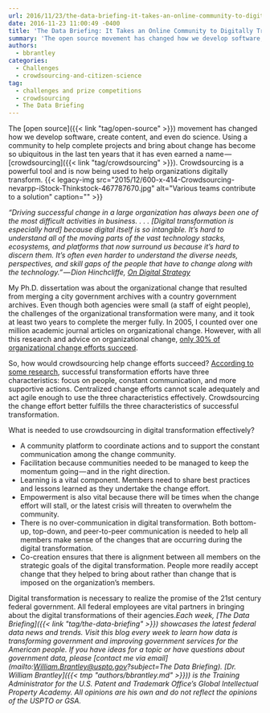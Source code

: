 ```yaml
---
url: 2016/11/23/the-data-briefing-it-takes-an-online-community-to-digitally-transform-an-organization.md
date: 2016-11-23 11:00:49 -0400
title: 'The Data Briefing: It Takes an Online Community to Digitally Transform an Organization'
summary: 'The open source movement has changed how we develop software, create content, and even do science. Using a community to help complete projects and bring about change has become so ubiquitous in the last ten years that it has even earned a name &mdash; crowdsourcing. Crowdsourcing is a powerful tool and is now being used to help'
authors:
  - bbrantley
categories:
  - Challenges
  - crowdsourcing-and-citizen-science
tag:
  - challenges and prize competitions
  - crowdsourcing
  - The Data Briefing
---
```


The [open source]({{< link "tag/open-source" >}}) movement has changed how we develop software, create content, and even do science. Using a community to help complete projects and bring about change has become so ubiquitous in the last ten years that it has even earned a name — [crowdsourcing]({{< link "tag/crowdsourcing" >}}). Crowdsourcing is a powerful tool and is now being used to help organizations digitally transform. {{< legacy-img src="2015/12/600-x-414-Crowdsourcing-nevarpp-iStock-Thinkstock-467787670.jpg" alt="Various teams contribute to a solution" caption="" >}} 

_“Driving successful change in a large organization has always been one of the most difficult activities in business. . . . [Digital transformation is especially hard] because digital itself is so intangible. It’s hard to understand all of the moving parts of the vast technology stacks, ecosystems, and platforms that now surround us because it’s hard to discern them. It’s often even harder to understand the diverse needs, perspectives, and skill gaps of the people that have to change along with the technology.” — Dion Hinchcliffe,_ [_On Digital Strategy_](https://dionhinchcliffe.com/2016/11/18/using-online-community-for-digital-transformation/)

My Ph.D. dissertation was about the organizational change that resulted from merging a city government archives with a country government archives. Even though both agencies were small (a staff of eight people), the challenges of the organizational transformation were many, and it took at least two years to complete the merger fully. In 2005, I counted over one million academic journal articles on organizational change. However, with all this research and advice on organizational change, [only 30% of organizational change efforts succeed](http://www.gallup.com/businessjournal/162707/change-initiatives-fail-don.aspx).

So, how would crowdsourcing help change efforts succeed? [According to some research](http://www.mckinsey.com/business-functions/organization/our-insights/how-to-beat-the-transformation-odds), successful transformation efforts have three characteristics: focus on people, constant communication, and more supportive actions. Centralized change efforts cannot scale adequately and act agile enough to use the three characteristics effectively. Crowdsourcing the change effort better fulfills the three characteristics of successful transformation.

What is needed to use crowdsourcing in digital transformation effectively?

<ul class="ul1">
  <li>
    A community platform to coordinate actions and to support the constant communication among the change community.
  </li>
  <li>
    Facilitation because communities needed to be managed to keep the momentum going — and in the right direction.
  </li>
  <li>
    Learning is a vital component. Members need to share best practices and lessons learned as they undertake the change effort.
  </li>
  <li>
    Empowerment is also vital because there will be times when the change effort will stall, or the latest crisis will threaten to overwhelm the community.
  </li>
  <li>
    There is no over-communication in digital transformation. Both bottom-up, top-down, and peer-to-peer communication is needed to help all members make sense of the changes that are occurring during the digital transformation.
  </li>
  <li>
    Co-creation ensures that there is alignment between all members on the strategic goals of the digital transformation. People more readily accept change that they helped to bring about rather than change that is imposed on the organization’s members.
  </li>
</ul>

Digital transformation is necessary to realize the promise of the 21st century federal government. All federal employees are vital partners in bringing about the digital transformations of their agencies._Each week, [The Data Briefing]({{< link "tag/the-data-briefing" >}}) showcases the latest federal data news and trends. Visit this blog every week to learn how data is transforming government and improving government services for the American people. If you have ideas for a topic or have questions about government data, please [contact me via email](mailto:William.Brantley@uspto.gov?subject=The Data Briefing)._
_[Dr. William Brantley]({{< tmp "authors/bbrantley.md" >}})) is the Training Administrator for the U.S. Patent and Trademark Office’s Global Intellectual Property Academy. All opinions are his own and do not reflect the opinions of the USPTO or GSA._